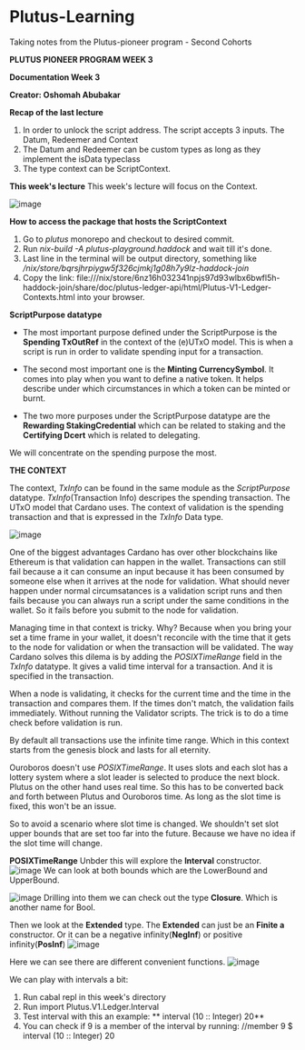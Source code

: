 # Plutus-Learning
Taking notes from the Plutus-pioneer program - Second Cohorts

**PLUTUS PIONEER PROGRAM WEEK 3**

**Documentation Week 3**

**Creator: Oshomah Abubakar**

**Recap of the last lecture**
1. In order to unlock the script address. The script accepts 3 inputs. The Datum, Redeemer and Context
2. The Datum and Redeemer can be custom types as long as they implement the isData typeclass 
3. The type context can be ScriptContext. 


**This week's lecture** 
This week's lecture will focus on the Context. 

![image](https://user-images.githubusercontent.com/51214370/126029083-e9eecd88-1bda-416e-82da-88a7bfe95019.png)

**How to access the package that hosts the ScriptContext**
1. Go to *plutus* monorepo and checkout to desired commit.
2. Run *nix-build -A plutus-playground.haddock* and wait till it's done. 
3. Last line in the terminal will be output directory, something like */nix/store/bqrsjhrpiygw5f326cjmkj1g08h7y9lz-haddock-join*
4. Copy the link: file:///nix/store/6nz16h032341npjs97d93wlbx6bwfl5h-haddock-join/share/doc/plutus-ledger-api/html/Plutus-V1-Ledger-Contexts.html into your browser. 

**ScriptPurpose datatype**

- The most important purpose defined under the ScriptPurpose is the **Spending TxOutRef** in the context of the (e)UTxO model. This is when a script is run in       order to validate spending input for a transaction. 

- The second most important one is the **Minting CurrencySymbol**. It comes into play when you want to define a native token. 
  It helps describe under which circumstances in which a token can be minted or burnt. 

- The two more purposes under the ScriptPurpose datatype are the **Rewarding StakingCredential** which can be related to staking and the **Certifying Dcert**       which is related to delegating. 

We will concentrate on the spending purpose the most. 


**THE CONTEXT**

The context, *TxInfo* can be found in the same module as the *ScriptPurpose* datatype. *TxInfo*(Transaction Info) descripes the spending transaction. The UTxO model that Cardano uses. The context of validation is the spending transaction and that is expressed in the *TxInfo* Data type.   

![image](https://user-images.githubusercontent.com/51214370/126030700-a5aeb829-a8c8-4e9d-8bde-44cc36113f57.png)

One of the biggest advantages Cardano has over other blockchains like Ethereum is that validation can happen in the wallet. Transactions can still fail because a it can consume an input because it has been consumed by someone else when it arrives at the node for validation. What should never happen under normal circumsatances is a validation script runs and then fails because you can always run a script under the same conditions in the wallet. So it fails before you submit to the node for validation. 

Managing time in that context is tricky. Why? Because when you bring your set a time frame in your wallet, it doesn't reconcile with the time that it gets to the node for validation or when the transaction will be validated. The way Cardano solves this dilema is by adding the *POSIXTimeRange* field in the *TxInfo* datatype. It gives a valid time interval for a transaction. And it is specified in the transaction. 

When a node is validating, it checks for the current time and the time in the transaction and compares them. If the times don't match, the validation fails immediately. Without running the Validator scripts. The trick is to do a time check before validation is run. 

By default all transactions use the infinite time range. Which in this context starts from the genesis block and lasts for all eternity. 

Ouroboros doesn't use *POSIXTimeRange*. It uses slots and each slot has a lottery system where a slot leader is selected to produce the next block. Plutus on the other hand uses real time. So this has to be converted back and forth between Plutus and Ouroboros time. As long as the slot time is fixed, this won't be an issue. 

So to avoid a scenario where slot time is changed. We shouldn't set slot upper bounds that are set too far into the future. Because we have no idea if the slot time will change. 

**POSIXTimeRange**
Unbder this will explore the **Interval** constructor. 
![image](https://user-images.githubusercontent.com/51214370/126440370-71732b5e-0c64-4ec8-af3a-722073298f5a.png)
We can look at both bounds which are the LowerBound and UpperBound. 

![image](https://user-images.githubusercontent.com/51214370/126440732-3dab2fe0-4563-4db5-9c6f-014d7e7a7cb3.png)
Drilling into them we can check out the type **Closure**. Which is another name for Bool.  

Then we look at the **Extended** type. The **Extended** can just be an **Finite a** constructor. Or it can be a negative infinity(**NegInf**) or positive infinity(**PosInf**) 
![image](https://user-images.githubusercontent.com/51214370/126441133-bba0254f-442a-4f3b-b78d-97380aa9f338.png)

Here we can see there are different convenient functions. 
![image](https://user-images.githubusercontent.com/51214370/126441849-b1d4b54c-39dc-4259-8362-5571c84b3135.png)


We can play with intervals a bit: 
1. Run cabal repl in this week's directory 
2. Run import Plutus.V1.Ledger.Interval
3. Test interval with this an example: 
   ** interval (10 :: Integer) 20**
4. You can check if 9 is a member of the interval by running: 
   //member 9 $ interval (10 :: Integer) 20
